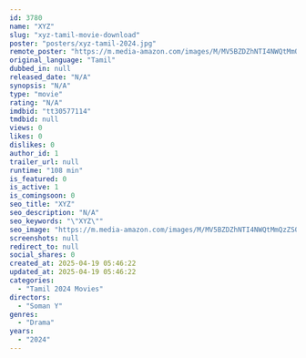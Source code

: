 ```yaml
---
id: 3780
name: "XYZ"
slug: "xyz-tamil-movie-download"
poster: "posters/xyz-tamil-2024.jpg"
remote_poster: "https://m.media-amazon.com/images/M/MV5BZDZhNTI4NWQtMmQzZS00ZGFjLTk4MTAtZjNiOGQ2OTgwZjlmXkEyXkFqcGdeQXVyMTc0MzA2MzM5._V1_SX300.jpg"
original_language: "Tamil"
dubbed_in: null
released_date: "N/A"
synopsis: "N/A"
type: "movie"
rating: "N/A"
imdbid: "tt30577114"
tmdbid: null
views: 0
likes: 0
dislikes: 0
author_id: 1
trailer_url: null
runtime: "108 min"
is_featured: 0
is_active: 1
is_comingsoon: 0
seo_title: "XYZ"
seo_description: "N/A"
seo_keywords: "\"XYZ\""
seo_image: "https://m.media-amazon.com/images/M/MV5BZDZhNTI4NWQtMmQzZS00ZGFjLTk4MTAtZjNiOGQ2OTgwZjlmXkEyXkFqcGdeQXVyMTc0MzA2MzM5._V1_SX300.jpg"
screenshots: null
redirect_to: null
social_shares: 0
created_at: 2025-04-19 05:46:22
updated_at: 2025-04-19 05:46:22
categories:
  - "Tamil 2024 Movies"
directors:
  - "Soman Y"
genres:
  - "Drama"
years:
  - "2024"
---
```

